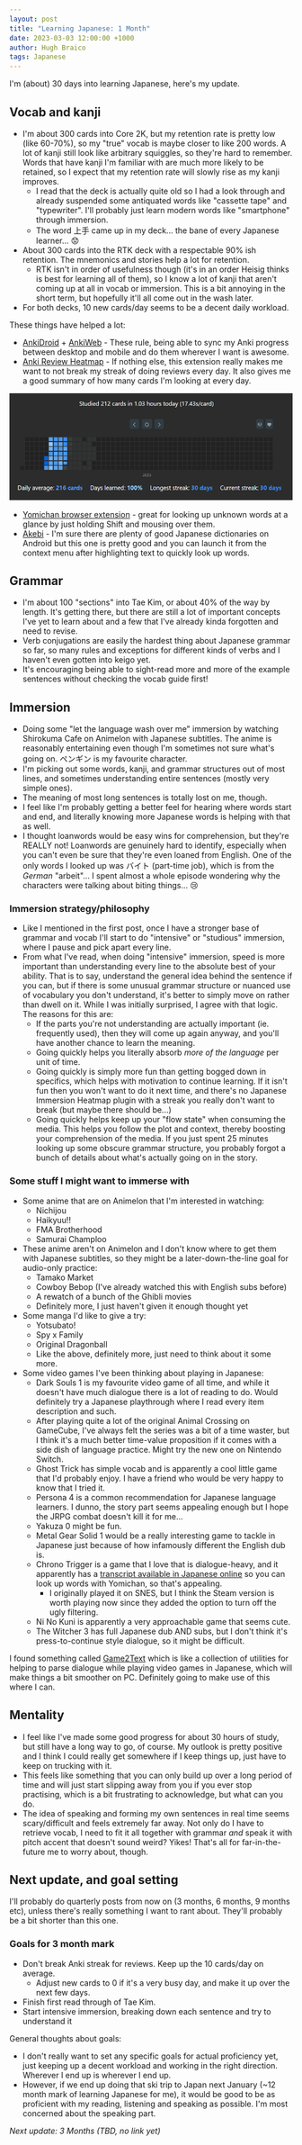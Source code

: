 ```yaml
---
layout: post
title: "Learning Japanese: 1 Month"
date: 2023-03-03 12:00:00 +1000
author: Hugh Braico
tags: Japanese
---
```


I'm (about) 30 days into learning Japanese, here's my update.

## Vocab and kanji

* I'm about 300 cards into Core 2K, but my retention rate is pretty low
  (like 60-70%), so my "true" vocab is maybe closer to like 200 words. A lot of
  kanji still look like arbitrary squiggles, so they're hard to remember. Words
  that have kanji I'm familiar with are much more likely to be retained, so I
  expect that my retention rate will slowly rise as my kanji improves.
  * I read that the deck is actually quite old so I had a look through and
    already suspended some antiquated words like "cassette tape"
    and "typewriter". I'll probably just learn modern words like "smartphone"
    through immersion.
  * The word 上手 came up in my deck... the bane of every Japanese learner... 😟
* About 300 cards into the RTK deck with a respectable 90% ish retention. The
  mnemonics and stories help a lot for retention.
  * RTK isn't in order of usefulness though (it's in an order Heisig thinks is
    best for learning all of them), so I know a lot of kanji that aren't coming
    up at all in vocab or immersion. This is a bit annoying in the short term,
    but hopefully it'll all come out in the wash later.
* For both decks, 10 new cards/day seems to be a decent daily workload.

These things have helped a lot:

* [AnkiDroid](https://play.google.com/store/apps/details?id=com.ichi2.anki) +
  [AnkiWeb](https://ankiweb.net) - These rule, being able to sync my Anki
  progress between desktop and mobile and do them wherever I want is awesome.
* [Anki Review Heatmap](https://ankiweb.net/shared/info/1771074083) - If nothing
  else, this extension really makes me want to not break my streak of doing
  reviews every day. It also gives me a good summary of how many cards I'm
  looking at every day.
  
![Heatmap](images/anki_streak_day30.png)

* [Yomichan browser extension](https://addons.mozilla.org/en-US/firefox/addon/yomichan/) - 
  great for looking up unknown words at a glance by just holding Shift and
  mousing over them.
* [Akebi](https://play.google.com/store/apps/details?id=com.craxic.akebifree) -
  I'm sure there are plenty of good Japanese dictionaries on Android but this
  one is pretty good and you can launch it from the context menu after
  highlighting text to quickly look up words.

## Grammar

* I'm about 100 "sections" into Tae Kim, or about 40% of the way by length. It's
  getting there, but there are still a lot of important concepts I've yet to
  learn about and a few that I've already kinda forgotten and need to revise.
* Verb conjugations are easily the hardest thing about Japanese grammar so far,
  so many rules and exceptions for different kinds of verbs and I haven't even
  gotten into keigo yet.
* It's encouraging being able to sight-read more and more of the example
  sentences without checking the vocab guide first!

## Immersion

* Doing some "let the language wash over me" immersion by watching Shirokuma
  Cafe on Animelon with Japanese subtitles. The anime is reasonably
  entertaining even though I'm sometimes not sure what's going on. ペンギン is my
  favourite character.
* I'm picking out some words, kanji, and grammar structures out of most lines,
  and sometimes understanding entire sentences (mostly very simple ones).
* The meaning of most long sentences is totally lost on me, though.
* I feel like I'm probably getting a better feel for hearing where words start
  and end, and literally knowing more Japanese words is helping with that as
  well.
* I thought loanwords would be easy wins for comprehension, but they're REALLY
  not! Loanwords are genuinely hard to identify, especially when you can't even
  be sure that they're even loaned from English. One of the only words I looked
  up was バイト (part-time job), which is from the *German* "arbeit"... I spent
  almost a whole episode wondering why the characters were talking about biting
  things... 😢

### Immersion strategy/philosophy

* Like I mentioned in the first post, once I have a stronger base of grammar and
  vocab I'll start to do "intensive" or "studious" immersion, where I pause and
  pick apart every line.
* From what I've read, when doing "intensive" immersion, speed is more important
  than understanding every line to the absolute best of your ability. That is
  to say, understand the general idea behind the sentence if you can, but if
  there is some unusual grammar structure or nuanced use of vocabulary you
  don't understand, it's better to simply move on rather than dwell on it.
  While I was initially surprised, I agree with that logic. The reasons for
  this are:
  * If the parts you're not understanding are actually important (ie. frequently
    used), then they will come up again anyway, and you'll have another chance
    to learn the meaning.
  * Going quickly helps you literally absorb *more of the language* per unit of
    time.
  * Going quickly is simply more fun than getting bogged down in specifics,
    which helps with motivation to continue learning. If it isn't fun then you
    won't want to do it next time, and there's no Japanese Immersion Heatmap
    plugin with a streak you really don't want to break (but maybe there should
    be...)
  * Going quickly helps keep up your "flow state" when consuming the media. This
    helps you follow the plot and context, thereby boosting your comprehension
    of the media. If you just spent 25 minutes looking up some obscure grammar
    structure, you probably forgot a bunch of details about what's actually
    going on in the story.

### Some stuff I might want to immerse with

* Some anime that are on Animelon that I'm interested in watching:
  * Nichijou
  * Haikyuu!!
  * FMA Brotherhood
  * Samurai Champloo
* These anime aren't on Animelon and I don't know where to get them with
  Japanese subtitles, so they might be a later-down-the-line goal for
  audio-only practice:
  * Tamako Market
  * Cowboy Bebop (I've already watched this with English subs before)
  * A rewatch of a bunch of the Ghibli movies
  * Definitely more, I just haven't given it enough thought yet
* Some manga I'd like to give a try:
  * Yotsubato!
  * Spy x Family
  * Original Dragonball
  * Like the above, definitely more, just need to think about it some more.
* Some video games I've been thinking about playing in Japanese:
  * Dark Souls 1 is my favourite video game of all time, and while it doesn't
    have much dialogue there is a lot of reading to do. Would definitely try a
    Japanese playthrough where I read every item description and such.
  * After playing quite a lot of the original Animal Crossing on GameCube, I've
    always felt the series was a bit of a time waster, but I think it's a much
    better time-value proposition if it comes with a side dish of language
    practice. Might try the new one on Nintendo Switch.
  * Ghost Trick has simple vocab and is apparently a cool little game that I'd
    probably enjoy. I have a friend who would be very happy to know that I
    tried it.
  * Persona 4 is a common recommendation for Japanese language learners. I
    dunno, the story part seems appealing enough but I hope the JRPG combat
    doesn't kill it for me...
  * Yakuza 0 might be fun.
  * Metal Gear Solid 1 would be a really interesting game to tackle in Japanese
    just because of how infamously different the English dub is.
  * Chrono Trigger is a game that I love that is dialogue-heavy, and it
    apparently has a
    [transcript available in Japanese online](https://kwhazit.ucoz.net/trans/ct/index.html)
    so you can look up words with Yomichan, so that's appealing.
    * I originally played it on SNES, but I think the Steam version is worth
      playing now since they added the option to turn off the ugly filtering.
  * Ni No Kuni is apparently a very approachable game that seems cute.
  * The Witcher 3 has full Japanese dub AND subs, but I don't think it's
    press-to-continue style dialogue, so it might be difficult.

I found something called [Game2Text](https://game2text.com/) which is like a
collection of utilities for helping to parse dialogue while playing video games
in Japanese, which will make things a bit smoother on PC. Definitely going to
make use of this where I can.

## Mentality

* I feel like I've made some good progress for about 30 hours of study, but
  still have a long way to go, of course. My outlook is pretty positive and I
  think I could really get somewhere if I keep things up, just have to keep on
  trucking with it. 
* This feels like something that you can only build up over a long period of
  time and will just start slipping away from you if you ever stop practising,
  which is a bit frustrating to acknowledge, but what can you do.
* The idea of speaking and forming my own sentences in real time seems
  scary/difficult and feels extremely far away. Not only do I have to retrieve
  vocab, I need to fit it all together with grammar *and* speak it with pitch
  accent that doesn't sound weird? Yikes! That's all for far-in-the-future me
  to worry about, though.

## Next update, and goal setting

I'll probably do quarterly posts from now on (3 months, 6 months, 9 months etc),
unless there's really something I want to rant about. They'll probably be a bit
shorter than this one.

### Goals for 3 month mark

* Don't break Anki streak for reviews. Keep up the 10 cards/day on average.
  * Adjust new cards to 0 if it's a very busy day, and make it up over the next
    few days.
* Finish first read through of Tae Kim.
* Start intensive immersion, breaking down each sentence and try to understand
  it

General thoughts about goals:

* I don't really want to set any specific goals for actual proficiency yet, just
  keeping up a decent workload and working in the right direction. Wherever I
  end up is wherever I end up.
* However, if we end up doing that ski trip to Japan next January (~12 month
  mark of learning Japanese for me), it would be good to be as proficient with
  my reading, listening and speaking as possible. I'm most concerned about the
  speaking part.

*Next update: 3 Months (TBD, no link yet)*